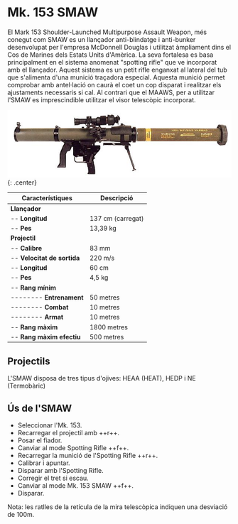 # Mk. 153 SMAW

El Mark 153 Shoulder-Launched Multipurpose Assault Weapon, més conegut com SMAW es un llançador anti-blindatge i anti-bunker desenvolupat per l'empresa McDonnell Douglas i utilitzat àmpliament dins el Cos de Marines dels Estats Units d'Amèrica. La seva fortalesa es basa principalment en el sistema anomenat "spotting rifle" que ve incorporat amb el llançador. Aquest sistema es un petit rifle enganxat al lateral del tub que s'alimenta d'una munició traçadora especial. Aquesta munició permet comprobar amb antel·lació on caurà el coet un cop disparat i realitzar els ajustaments necessaris si cal. Al contrari que el MAAWS, per a utilitzar l'SMAW es imprescindible utilitzar el visor telescòpic incorporat.

![image](../_imatges/smaw.jpg){: .center}

| **Característiques**        | **Descripció**     |
|-----------------------------|--------------------|
| **Llançador**               |                    |
| -- **Longitud**             | 137 cm (carregat)  |
| -- **Pes**                  | 13,39 kg           |
| **Projectil**               |                    |
| -- **Calibre**              | 83 mm              |
| -- **Velocitat de sortida** | 220 m/s            |
| -- **Longitud**             | 60 cm              |
| -- **Pes**                  | 4,5 kg             |
| -- **Rang mínim**           |                    |
| -------- **Entrenament**    | 50 metres          |
| -------- **Combat**         | 10 metres          |
| -------- **Armat**          | 10 metres          |
| -- **Rang màxim**           | 1800 metres        |
| -- **Rang màxim efectiu**   | 500 metres         |

## Projectils

L'SMAW disposa de tres tipus d'ojives: HEAA (HEAT), HEDP i NE (Termobàric)

## Ús de l'SMAW

* Seleccionar l'Mk. 153.
* Recarregar el projectil amb ++r++.
* Posar el fiador.
* Canviar al mode Spotting Rifle ++f++.
* Recarregar la munició de l'Spotting Rifle ++r++.
* Calibrar i apuntar.
* Disparar amb l'Spotting Rifle.
* Corregir el tret si escau.
* Canviar al mode Mk. 153 SMAW ++f++.
* Disparar.

Nota: les ratlles de la retícula de la mira telescòpica indiquen una desviació de 100m.
